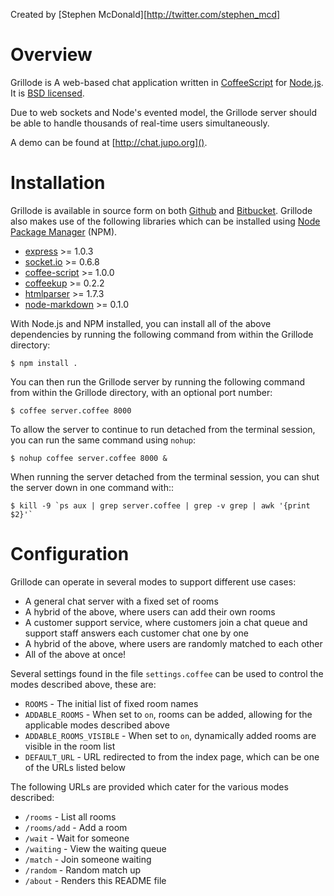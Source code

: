 Created by [Stephen McDonald][http://twitter.com/stephen_mcd]

Overview
========

Grillode is A web-based chat application written in [CoffeeScript] 
for [Node.js]. It is [BSD licensed].

Due to web sockets and Node's evented model, the Grillode server 
should be able to handle thousands of real-time users simultaneously. 

A demo can be found at [http://chat.jupo.org]().

Installation
============

Grillode is available in source form on both [Github] and [Bitbucket].
Grillode also makes use of the following libraries which can be installed 
using [Node Package Manager] (NPM).

  * [express] >= 1.0.3
  * [socket.io] >= 0.6.8
  * [coffee-script] >= 1.0.0
  * [coffeekup] >= 0.2.2
  * [htmlparser] >= 1.7.3
  * [node-markdown] >= 0.1.0

With Node.js and NPM installed, you can install all of the above 
dependencies by running the following command from within the Grillode 
directory:

    $ npm install .

You can then run the Grillode server by running the following command 
from within the Grillode directory, with an optional port number:

    $ coffee server.coffee 8000
    
To allow the server to continue to run detached from the terminal 
session, you can run the same command using `nohup`:

    $ nohup coffee server.coffee 8000 &
    
When running the server detached from the terminal session, you can 
shut the server down in one command with::

    $ kill -9 `ps aux | grep server.coffee | grep -v grep | awk '{print $2}'`

Configuration
=============

Grillode can operate in several modes to support different use cases:

  * A general chat server with a fixed set of rooms
  * A hybrid of the above, where users can add their own rooms
  * A customer support service, where customers join a chat queue and 
    support staff answers each customer chat one by one
  * A hybrid of the above, where users are randomly matched to each other
  * All of the above at once!

Several settings found in the file `settings.coffee` can be used to 
control the modes described above, these are:

  * `ROOMS` - The initial list of fixed room names
  * `ADDABLE_ROOMS` - When set to `on`, rooms can be added, allowing for 
    the applicable modes described above
  * `ADDABLE_ROOMS_VISIBLE` - When set to `on`, dynamically added rooms 
    are visible in the room list
  * `DEFAULT_URL` - URL redirected to from the index page, which can be 
    one of the URLs listed below
  
The following URLs are provided which cater for the various modes described:

  * `/rooms` - List all rooms
  * `/rooms/add` - Add a room
  * `/wait` - Wait for someone
  * `/waiting` - View the waiting queue
  * `/match` - Join someone waiting
  * `/random` - Random match up
  * `/about` - Renders this README file

[CoffeeScript]: http://coffeescript.org/
[Node.js]: http://nodejs.org/
[BSD licensed]: http://www.linfo.org/bsdlicense.html
[Github]: http://github.com/stephenmcd/grillode/
[Bitbucket]: http://bitbucket.org/stephenmcd/grillode/
[Node Package Manager]: http://npmjs.org/
[express]: http://expressjs.com/
[socket.io]: http://socket.io/
[coffee-script]: http://coffeescript.org/
[coffeekup]: http://coffeekup.org/
[htmlparser]: http://github.com/tautologistics/node-htmlparser
[node-markdown]: http://github.com/andris9/node-markdown
